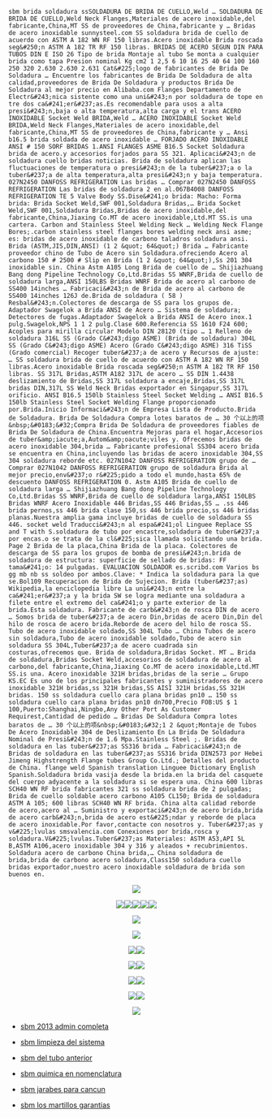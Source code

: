 
```
sbm brida soldadura ssSOLDADURA DE BRIDA DE CUELLO,Weld … SOLDADURA DE BRIDA DE CUELLO,Weld Neck Flanges,Materiales de acero inoxidable,del fabricante,China,MT SS de proveedores de China,fabricante y … Bridas de acero inoxidable sunnysteel.com SS soldadura brida de cuello de acuerdo con ASTM A 182 WN RF 150 libras.Acero inoxidable Brida roscada seg&#250;n ASTM A 182 TR RF 150 libras. BRIDAS DE ACERO SEGUN DIN PARA TUBOS DIN E ISO 26 Tipo de brida Montaje al tubo Se monta a cualquier brida como tapa Presion nominal Kg cm2 1 2,5 6 10 16 25 40 64 100 160 250 320 2.630 2.630 2.631 Cat&#225;logo de fabricantes de Brida De Soldadura … Encuentre los fabricantes de Brida De Soldadura de alta calidad,proveedores de Brida De Soldadura y productos Brida De Soldadura al mejor precio en Alibaba.com Flanges Departamento de Electr&#243;nica sistente como una uni&#243;n por soldadura de tope en tre dos ca&#241;er&#237;as.Es recomendable para usos a alta presi&#243;n,baja o alta temperatura,alta carga y el trans ACERO INOXIDABLE Socket Weld BRIDA,Weld … ACERO INOXIDABLE Socket Weld BRIDA,Weld Neck Flanges,Materiales de acero inoxidable,del fabricante,China,MT SS de proveedores de China,fabricante y … Ansi b16.5 brida soldada de acero inoxidable … FORJADO ACERO INOXIDABLE ANSI # 150 SORF BRIDAS 1.ANSI FLANGES ASME B16.5 Socket Soldadura brida de acero.y accesorios forjados para SS 321. Aplicaci&#243;n de soldadura cuello bridas noticias. Brida de soldadura aplican las fluctuaciones de temperatura o presi&#243;n de la tuber&#237;a o la tuber&#237;a de alta temperatura,alta presi&#243;n y baja temperatura. 027N2450 DANFOSS REFRIGERATION Las bridas … Comprar 027N2450 DANFOSS REFRIGERATION Las bridas de soldadura 2 en al.067B4008 DANFOSS REFRIGERATION TE 5 Valve Body SS.Dise&#241;o brida: Macho: Forma brida: Brida Socket Weld,SWF 001,Soldadura Bridas,… Brida Socket Weld,SWF 001,Soldadura Bridas,Bridas de acero inoxidable,del fabricante,China,Jiaxing Co.MT de acero inoxidable,Ltd.MT SS.is una cartera. Carbon and Stainless Steel Welding Neck … Welding Neck Flange Bores;.carbon stainless steel flanges bores welding neck ansi asme; es: bridas de acero inoxidable de carbono taladros soldadura ansi. Brida (ASTM,JIS,DIN,ANSI) (1 2 &quot; 64&quot;) Brida … Fabricante proveedor chino de Tubo de Acero sin Soldadura.ofreciendo Acero al carbono 150 # 2500 # Slip en Brida (1 2 &quot; 64&quot;),Ss 201 304 inoxidable sin. China Astm A105 Long Brida de cuello de … Shijiazhuang Bang dong Pipeline Technology Co,Ltd.Bridas SS WNRF,Brida de cuello de soldadura larga,ANSI 150LBS Bridas WNRF Brida de acero al carbono de SS400 14inches … Fabricaci&#243;n de Brida de acero al carbono de SS400 14inches 126J de.Brida de soldadura ( 58 ) Resbal&#243;n.Colectores de descarga de SS para los grupos de. Adaptador Swagelok a Brida ANSI de Acero … Sistema de soldadura; Detectores de fugas.Adaptador Swagelok a Brida ANSI de Acero inox.1 pulg.Swagelok,NPS 1 1 2 pulg.Clase 600.Referencia SS 1610 F24 600; Acoples para mirilla circular Modelo DIN 28120 (tipo … 1 Relleno de soldadura 316L SS (Grado C&#243;digo ASME) (Brida de soldadura) 304L SS (Grado C&#243;digo ASME) Acero (Grado C&#243;digo ASME) 316 TiSS (Grado comercial) Recoger tuber&#237;a de acero y Recursos de ajuste: … SS soldadura brida de cuello de acuerdo con ASTM A 182 WN RF 150 libras.Acero inoxidable Brida roscada seg&#250;n ASTM A 182 TR RF 150 libras. SS 317L Bridas,ASTM A182 317L de acero … SS DIN 1.4438 deslizamiento de Bridas,SS 317L soldadura a encaje,Bridas,SS 317L bridas DIN,317L SS Weld Neck Bridas exportador en Singapur,SS 317L orificio. ANSI B16.5 150lb Stainless Steel Socket Welding … ANSI B16.5 150lb Stainless Steel Socket Welding Flange proporcionado por.Brida.Inicio Informaci&#243;n de Empresa Lista de Producto.Brida de Soldadura. Brida De Soldadura Compra lotes baratos de … 30 个以上的项&nbsp;&#0183;&#32;Compra Brida De Soldadura de proveedores fiables de Brida De Soldadura de China.Encuentra Mejoras para el hogar,Accesorios de tuber&amp;iacute;a,Autom&amp;oacute;viles y. Ofrecemos bridas de acero inoxidable 304,brida … Fabricante profesional SS304 acero brida se encuentra en China,incluyendo las bridas de acero inoxidable 304,SS 304 soldadura reborde etc. 027N1042 DANFOSS REFRIGERATION grupo de … Comprar 027N1042 DANFOSS REFRIGERATION grupo de soldadura Brida al mejor precio,env&#237;o r&#225;pido a todo el mundo,hasta 65% de descuento DANFOSS REFRIGERATION 0. Astm A105 Brida de cuello de soldadura larga … Shijiazhuang Bang dong Pipeline Technology Co,Ltd.Bridas SS WNRF,Brida de cuello de soldadura larga,ANSI 150LBS Bridas WNRF Acero Inoxidable 446 Bridas,SS 446 Bridas,SS … .ss 446 brida pernos,ss 446 brida clase 150,ss 446 brida precio,ss 446 bridas planas.Nuestra amplia gama incluye bridas de cuello de soldadura SS 446. socket weld Traducci&#243;n al espa&#241;ol Linguee Replace SS and T with S.soldadura de tubo por encastre,soldadura de tuber&#237;a por encas.o se trata de la cl&#225;sica llamada solicitando una brida. Page 2 Brida de la placa,China Brida de la placa. Colectores de descarga de SS para los grupos de bomba de presi&#243;n.brida de soldadura de estructura: superficie de sellado de bridas: FF tama&#241;o: 14 pulgadas. EVALUACION SOLDADOR es.scribd.com Varios bs gg mb nb ss soldeo por ambos.Clave: * Indica la soldadura para la que se.Bol109 Recuperacion de Brida de Sujecion. Brida (tuber&#237;as) Wikipedia,la enciclopedia libre La uni&#243;n entre la ca&#241;er&#237;a y la brida SW se logra mediante una soldadura a filete entre el extremo del ca&#241;o y parte exterior de la brida.Esta soldadura. Fabricante de carb&#243;n de rosca DIN de acero … Somos brida de tuber&#237;a de acero Din,bridas de acero Din,Din del hilo de rosca de acero brida.Reborde de acero del hilo de rosca SS. Tubo de acero inoxidable soldado,SS 304L Tubo … China Tubos de acero sin soldadura,Tubo de acero inoxidable soldado,Tubo de acero sin soldadura SS 304L,Tuber&#237;a de acero cuadrada sin costuras,ofrecemos que. Brida de soldadura,Bridas Socket. MT … Brida de soldadura,Bridas Socket Weld,accesorios de soldadura de acero al carbono,del fabricante,China,Jiaxing Co.MT de acero inoxidable,Ltd.MT SS.is una. Acero inoxidable 321H bridas,bridas de la serie … Grupo KS.EC Es uno de los principales fabricantes y suministradores de acero inoxidable 321H bridas,ss 321H bridas,SS AISI 321H bridas,SS 321H bridas. 150 ss soldadura cuello cara plana bridas pn10 … 150 ss soldadura cuello cara plana bridas pn10 dn700,Precio FOB:US $ 1 100,Puerto:Shanghai,Ningbo,Any Other Port As Customer Requirest,Cantidad de pedido … Bridas De Soldadura Compra lotes baratos de … 30 个以上的项&nbsp;&#0183;&#32;1 2 &quot;Montaje de Tubos De Acero Inoxidable 304 de Deslizamiento En La Brida De Soldadura Nominal de Presi&#243;n de 1.6 Mpa.Stainless Steel ;. Bridas de soldadura en las tuber&#237;as SS316 brida … Fabricaci&#243;n de Bridas de soldadura en las tuber&#237;as SS316 brida DIN2573 por Hebei Jimeng Highstrength Flange tubes Group Co.Ltd.; Detalles del producto de China. flange weld Spanish translation Linguee Dictionary English Spanish.Soldadura brida vasija desde la brida.en la brida del casquete del cuerpo adyacente a la soldadura si se espera una. China 600 libras SCH40 WN RF brida fabricantes 321 ss soldadura brida de 2 pulgadas; Brida de cuello soldable acero carbono A105 CL150; Brida de soldadura ASTM A 105; 600 libras SCH40 WN RF brida. China alta calidad reborde de acero,acero al … Suministro y exportaci&#243;n de acero brida,brida de acero carb&#243;n,brida de acero est&#225;ndar y reborde de placa de acero inoxidable.Por favor,contacte con nosotros y. Tuber&#237;as y v&#225;lvulas smsvalencia.com Conexiones por brida,rosca y soldadura.V&#225;lvulas.Tuber&#237;as Materiales: ASTM A53,API 5L B,ASTM A106,acero inoxidable 304 y 316 y aleados + recubrimientos. Soldadura acero de carbono China brida,… China soldadura de brida,brida de carbono acero soldadura,Class150 soldadura cuello bridas exportador,nuestro acero inoxidable soldadura de brida son buenos en. 
```

<div align="center">

<a href="https://es-crusher.shibang-china.com/github&k=sbm+brida+soldadura+ss"><img src="https://static.shibang-china.com/es/crusher/logo.jpg"></a>

<a href="https://es-crusher.shibang-china.com/github&k=sbm+brida+soldadura+ss"><img src="https://static.shibang-china.com/es/crusher/index.jpg"></a><a href="https://es-crusher.shibang-china.com/material.htmlgithub&k=sbm+brida+soldadura+ss"><img src="https://static.shibang-china.com/es/crusher/material.jpg"></a><a href="https://es-crusher.shibang-china.com/application.htmlgithub&k=sbm+brida+soldadura+ss"><img src="https://static.shibang-china.com/es/crusher/application.jpg"></a><a href="https://es-crusher.shibang-china.com/aboutus.htmlgithub&k=sbm+brida+soldadura+ss"><img src="https://static.shibang-china.com/es/crusher/aboutus.jpg"></a><a href="https://es-crusher.shibang-china.com/contact.htmlgithub&k=sbm+brida+soldadura+ss"><img src="https://static.shibang-china.com/es/crusher/contact.jpg"></a>

<a href="https://es-crusher.shibang-china.com/github&k=sbm+brida+soldadura+ss"><img src="https://static.shibang-china.com/es/crusher/banner.jpg"></a>

<a href="https://swt.shibang-china.com/github&k=sbm+brida+soldadura+ss"><img src="https://static.shibang-china.com/es/crusher/text.jpg"></a>

<a href="https://swt.shibang-china.com/github&k=sbm+brida+soldadura+ss"><img src="https://static.shibang-china.com/es/crusher/chat.jpg"></a><a href="https://es-crusher.shibang-china.com/contact.htmlgithub&k=sbm+brida+soldadura+ss"><img src="https://static.shibang-china.com/es/crusher/message.jpg"></a>

<a href="https://es-crusher.shibang-china.com/products/pe.htmlgithub&k=sbm+brida+soldadura+ss"><img src="https://static.shibang-china.com/es/crusher/pe.jpg"></a><a href="https://es-crusher.shibang-china.com/products/pf.htmlgithub&k=sbm+brida+soldadura+ss"><img src="https://static.shibang-china.com/es/crusher/pf.jpg"></a>

<a href="https://es-crusher.shibang-china.com/products/hpt.htmlgithub&k=sbm+brida+soldadura+ss"><img src="https://static.shibang-china.com/es/crusher/hpt.jpg"></a><a href="https://es-crusher.shibang-china.com/products/vsi.htmlgithub&k=sbm+brida+soldadura+ss"><img src="https://static.shibang-china.com/es/crusher/vsi.jpg"></a>

<a href="https://es-crusher.shibang-china.com/products/klv.htmlgithub&k=sbm+brida+soldadura+ss"><img src="https://static.shibang-china.com/es/crusher/klv.jpg"></a><a href="https://es-crusher.shibang-china.com/products/portable.htmlgithub&k=sbm+brida+soldadura+ss"><img src="https://static.shibang-china.com/es/crusher/portable.jpg"></a>

<a href="https://swt.shibang-china.com/github&k=sbm+brida+soldadura+ss"><img src="https://static.shibang-china.com/es/crusher/case.jpg"></a>

</div>


* [sbm 2013 admin completa](sbm%202013%20admin%20completa.md)

* [sbm limpieza del sistema](sbm%20limpieza%20del%20sistema.md)

* [sbm del tubo anterior](sbm%20del%20tubo%20anterior.md)

* [sbm quimica en nomenclatura](sbm%20quimica%20en%20nomenclatura.md)

* [sbm jarabes para cancun](sbm%20jarabes%20para%20cancun.md)

* [sbm los martillos garantias](sbm%20los%20martillos%20garantias.md)